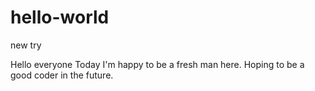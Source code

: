 # hello-world
new try

Hello everyone
  Today I'm happy to be a fresh man here.
  Hoping to be a good coder in the future.
